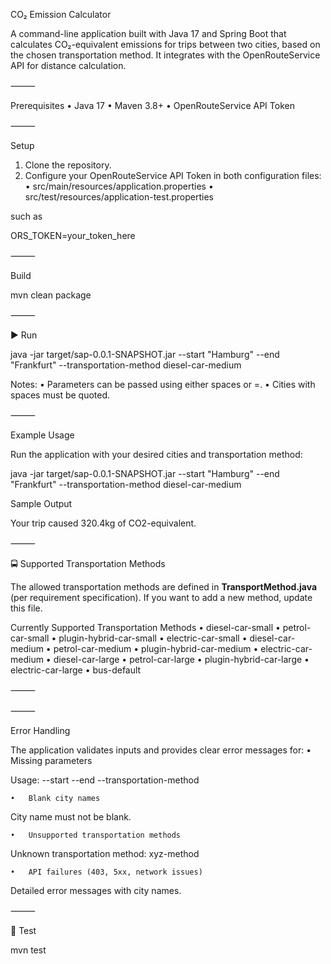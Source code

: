 
CO₂ Emission Calculator

A command-line application built with Java 17 and Spring Boot that calculates CO₂-equivalent emissions for trips between two cities, based on the chosen transportation method.
It integrates with the OpenRouteService API for distance calculation.

⸻

Prerequisites
•	Java 17
•	Maven 3.8+
•	OpenRouteService API Token

⸻

Setup
1.	Clone the repository.
2.	Configure your OpenRouteService API Token in both configuration files:
•	src/main/resources/application.properties
•	src/test/resources/application-test.properties

such as 

ORS_TOKEN=your_token_here


⸻

Build

mvn clean package


⸻

▶️ Run

java -jar target/sap-0.0.1-SNAPSHOT.jar --start "Hamburg" --end "Frankfurt" --transportation-method diesel-car-medium

Notes:
•	Parameters can be passed using either spaces or =.
•	Cities with spaces must be quoted.

⸻

Example Usage

Run the application with your desired cities and transportation method:

java -jar target/sap-0.0.1-SNAPSHOT.jar --start "Hamburg" --end "Frankfurt" --transportation-method diesel-car-medium

Sample Output

Your trip caused 320.4kg of CO2-equivalent.

⸻

🚍 Supported Transportation Methods

The allowed transportation methods are defined in **TransportMethod.java** (per requirement specification).
If you want to add a new method, update this file.

Currently Supported Transportation Methods
•	diesel-car-small
•	petrol-car-small
•	plugin-hybrid-car-small
•	electric-car-small
•	diesel-car-medium
•	petrol-car-medium
•	plugin-hybrid-car-medium
•	electric-car-medium
•	diesel-car-large
•	petrol-car-large
•	plugin-hybrid-car-large
•	electric-car-large
•	bus-default

⸻



⸻

Error Handling

The application validates inputs and provides clear error messages for:
•	Missing parameters

Usage: --start <City> --end <City> --transportation-method <method>


	•	Blank city names

City name must not be blank.


	•	Unsupported transportation methods

Unknown transportation method: xyz-method


	•	API failures (403, 5xx, network issues)

Detailed error messages with city names.



⸻



🧪 Test

mvn test



